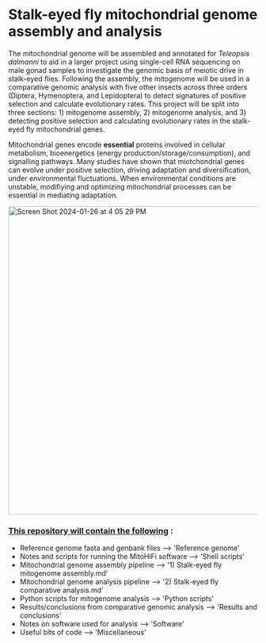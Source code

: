 # Stalk-eyed fly mitochondrial genome assembly and analysis 
The mitochondrial genome will be assembled and annotated for _Teleopsis dalmanni_ to aid in a larger project using single-cell RNA sequencing on male gonad samples to investigate the genomic basis of meiotic drive in stalk-eyed flies. Following the assembly, the mitogenome will be used in a comparative genomic  analysis with five other insects across three orders (Diptera, Hymenoptera, and Lepidoptera) to detect signatures of positive selection and calculate evolutionary rates. This project will be split into three sections: 1) mitogenome assembly, 2) mitogenome analysis, and 3) detecting positive selection and calculating evolutionary rates in the stalk-eyed fly mitochondrial genes.

Mitochondrial genes encode **essential** proteins involved in cellular metabolism, bioenergetics (energy production/storage/consumption), and signalling pathways. Many studies have shown that miotchondrial genes can evolve under positive selection, driving adaptation and diversification, under environmental fluctuations. When environmental conditions are unstable, modifiying and optimizing mitochondrial processes can be essential in mediating adaptation.

<img width="622" alt="Screen Shot 2024-01-26 at 4 05 29 PM" src="https://github.com/sylviemarie/Stalk-Eyed-Fly-Genomics/assets/116887272/bc4b81ab-338a-447b-9c5a-2390e42ac5d7">

### <ins> This repository will contain the following</ins> : 
- Reference genome fasta and genbank files                       --> 'Reference genome'
- Notes and scripts for running the MitoHiFi software            --> 'Shell scripts'
- Mitochondrial genome assembly pipeline                         --> '1) Stalk-eyed fly mitogenome assembly.md'
- Mitochondrial genome analysis pipeline                         --> '2) Stalk-eyed fly comparative analysis.md'
- Python scripts for mitogenome analysis                         --> 'Python scripts'
- Results/conclusions from comparative genomic analysis          --> 'Results and conclusions'
- Notes on software used for analysis                            --> 'Software'
- Useful bits of code                                            --> 'Miscellaneous'

